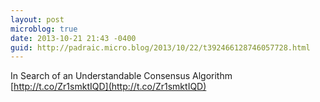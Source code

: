 ```yaml
---
layout: post
microblog: true
date: 2013-10-21 21:43 -0400
guid: http://padraic.micro.blog/2013/10/22/t392466128746057728.html
---
```

In Search of an Understandable Consensus Algorithm [http://t.co/Zr1smktIQD](http://t.co/Zr1smktIQD)
